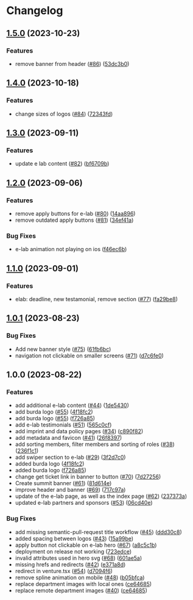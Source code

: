 # Changelog

## [1.5.0](https://github.com/tum-ai/website/compare/v1.4.0...v1.5.0) (2023-10-23)


### Features

* remove banner from header ([#86](https://github.com/tum-ai/website/issues/86)) ([53dc3b0](https://github.com/tum-ai/website/commit/53dc3b0f750625973eb9b0ab626539f53ff5e23d))

## [1.4.0](https://github.com/tum-ai/website/compare/v1.3.0...v1.4.0) (2023-10-18)


### Features

* change sizes of logos ([#84](https://github.com/tum-ai/website/issues/84)) ([72343fd](https://github.com/tum-ai/website/commit/72343fdf952c8b76b695058123896542a944edb2))

## [1.3.0](https://github.com/tum-ai/website/compare/v1.2.0...v1.3.0) (2023-09-11)


### Features

* update e lab content ([#82](https://github.com/tum-ai/website/issues/82)) ([bf6709b](https://github.com/tum-ai/website/commit/bf6709b4b19d43b8b916098b18cd735b920594ca))

## [1.2.0](https://github.com/tum-ai/website/compare/v1.1.0...v1.2.0) (2023-09-06)


### Features

* remove apply buttons for e-lab ([#80](https://github.com/tum-ai/website/issues/80)) ([14aa896](https://github.com/tum-ai/website/commit/14aa89653142ec993635d80214937832338de760))
* remove outdated apply buttons ([#81](https://github.com/tum-ai/website/issues/81)) ([34ef41a](https://github.com/tum-ai/website/commit/34ef41ab5c0874493e0841b8cd54339e339973e3))


### Bug Fixes

* e-lab animation not playing on ios ([f46ec6b](https://github.com/tum-ai/website/commit/f46ec6ba8a3bd2ee937fa87f8a372ef178bba867))

## [1.1.0](https://github.com/tum-ai/website/compare/v1.0.1...v1.1.0) (2023-09-01)


### Features

* elab: deadline, new testamonial, remove section ([#77](https://github.com/tum-ai/website/issues/77)) ([fa29be8](https://github.com/tum-ai/website/commit/fa29be83cd26f62e1778201e9dcbd18257bfcd4c))

## [1.0.1](https://github.com/tum-ai/website/compare/v1.0.0...v1.0.1) (2023-08-23)


### Bug Fixes

* Add new banner style ([#75](https://github.com/tum-ai/website/issues/75)) ([61fb6bc](https://github.com/tum-ai/website/commit/61fb6bcee70deaf03df444c7bb1e37eeed1d5e7a))
* navigation not clickable on smaller screens ([#71](https://github.com/tum-ai/website/issues/71)) ([d7c6fe0](https://github.com/tum-ai/website/commit/d7c6fe0005af8c3afd6459591aaa50a705553310))

## 1.0.0 (2023-08-22)


### Features

* add additional e-lab content ([#44](https://github.com/tum-ai/website/issues/44)) ([1de5430](https://github.com/tum-ai/website/commit/1de5430ab9eb8e7ec387a09cba84658ae7b41b5d))
* add burda logo ([#55](https://github.com/tum-ai/website/issues/55)) ([4f18fc2](https://github.com/tum-ai/website/commit/4f18fc2be878a425183f829e916859801268812f))
* add burda logo ([#55](https://github.com/tum-ai/website/issues/55)) ([f726a85](https://github.com/tum-ai/website/commit/f726a85b56554880a5617f600815a2a37c66b6ef))
* add e-lab testimonials ([#51](https://github.com/tum-ai/website/issues/51)) ([565c0cf](https://github.com/tum-ai/website/commit/565c0cfe42c7da047a205f992896f2ff527ba3c1))
* add imprint and data policy pages ([#34](https://github.com/tum-ai/website/issues/34)) ([c890f82](https://github.com/tum-ai/website/commit/c890f82f40b1aeba162207812f7bdedb4fd4c719))
* add metadata and favicon ([#41](https://github.com/tum-ai/website/issues/41)) ([26f8397](https://github.com/tum-ai/website/commit/26f8397b2faeb23bb8ae3d2d247f64c552a30568))
* add sorting members, filter members and sorting of roles ([#38](https://github.com/tum-ai/website/issues/38)) ([236f1c1](https://github.com/tum-ai/website/commit/236f1c1bf61cdb1781d84696a273c967ed901822))
* add swiper section to e-lab ([#29](https://github.com/tum-ai/website/issues/29)) ([3f2d7c0](https://github.com/tum-ai/website/commit/3f2d7c076d869852c66883d73f04621361454c18))
* added burda logo ([4f18fc2](https://github.com/tum-ai/website/commit/4f18fc2be878a425183f829e916859801268812f))
* added burda logo ([f726a85](https://github.com/tum-ai/website/commit/f726a85b56554880a5617f600815a2a37c66b6ef))
* change get ticket link in banner to button ([#70](https://github.com/tum-ai/website/issues/70)) ([7d27256](https://github.com/tum-ai/website/commit/7d272563318bd92a1468405c70f416090f6e4da7))
* Create summit banner ([#61](https://github.com/tum-ai/website/issues/61)) ([81d614e](https://github.com/tum-ai/website/commit/81d614e5fab994b2525bcbead74c0f9f4881206d))
* improve header and banner ([#69](https://github.com/tum-ai/website/issues/69)) ([717c97a](https://github.com/tum-ai/website/commit/717c97a1c20ae8a227bd3a3993b639414d00be78))
* update of the e-lab page, as well as the index page ([#62](https://github.com/tum-ai/website/issues/62)) ([237373a](https://github.com/tum-ai/website/commit/237373a9ef44cdbd22b60b330eed5da50a29115f))
* updated e-lab partners and sponsors ([#53](https://github.com/tum-ai/website/issues/53)) ([06cd40e](https://github.com/tum-ai/website/commit/06cd40e34617096c8409c3f15718f68bd410e72f))


### Bug Fixes

* add missing semantic-pull-request title workflow ([#45](https://github.com/tum-ai/website/issues/45)) ([ddd30c8](https://github.com/tum-ai/website/commit/ddd30c859ae3bb98ce20d546992b34bfedcec279))
* added spacing between logos ([#43](https://github.com/tum-ai/website/issues/43)) ([15a99be](https://github.com/tum-ai/website/commit/15a99bec003592c7f4a4717702513b5176e0fd80))
* apply button not clickable on e-lab hero ([#67](https://github.com/tum-ai/website/issues/67)) ([a8c5c1b](https://github.com/tum-ai/website/commit/a8c5c1b488dbd9e81c5dd9ccca55bdef13f3cca9))
* deployment on release not working ([723edce](https://github.com/tum-ai/website/commit/723edcebe4b0d3cd8019d52211c989b4c44c183b))
* invalid attributes used in hero svg ([#68](https://github.com/tum-ai/website/issues/68)) ([601ae5a](https://github.com/tum-ai/website/commit/601ae5a662b1675c6180e865c42c7cc2ad46ca6f))
* missing hrefs and redirects ([#42](https://github.com/tum-ai/website/issues/42)) ([e371a8d](https://github.com/tum-ai/website/commit/e371a8d352fd6babe70d8ca2091052b542d4f5f2))
* redirect in venture.tsx ([#54](https://github.com/tum-ai/website/issues/54)) ([d7094f6](https://github.com/tum-ai/website/commit/d7094f6edf9b6dd9d915e0cc1a7173ee3d054989))
* remove spline animation on mobile ([#48](https://github.com/tum-ai/website/issues/48)) ([b05bfca](https://github.com/tum-ai/website/commit/b05bfca74935a0e1981fa4ea4fcf43262cf0e2c1))
* replace department images with local ones ([ce64685](https://github.com/tum-ai/website/commit/ce646856a8220b1efa06736da256c8dc09393a1e))
* replace remote department images ([#40](https://github.com/tum-ai/website/issues/40)) ([ce64685](https://github.com/tum-ai/website/commit/ce646856a8220b1efa06736da256c8dc09393a1e))
